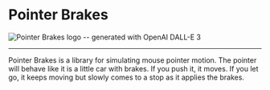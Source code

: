 # Pointer Brakes

![Pointer Brakes logo -- generated with OpenAI DALL-E 3](pointer-brakes-logo.png)

---

Pointer Brakes is a library for simulating mouse pointer motion.  The pointer will behave like it is a little car with brakes.  If you push it, it moves.  If you let go, it keeps moving but slowly comes to a stop as it applies the brakes.

